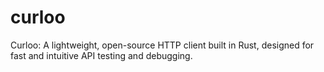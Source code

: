 # curloo
Curloo: A lightweight, open-source HTTP client built in Rust, designed for fast and intuitive API testing and debugging.
